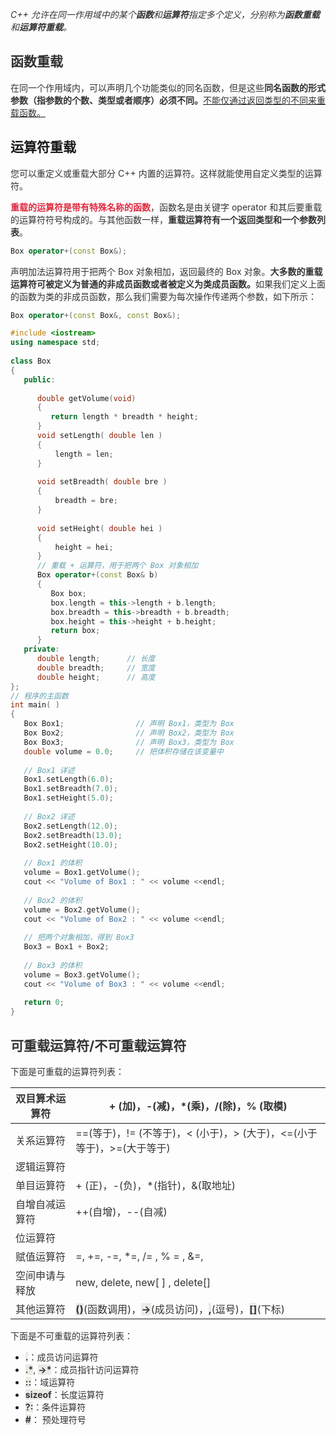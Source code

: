 _<font style="color:rgb(51, 51, 51);">C++ 允许在同一作用域中的某个</font>__**<font style="color:rgb(51, 51, 51);">函数</font>**__<font style="color:rgb(51, 51, 51);">和</font>__**<font style="color:rgb(51, 51, 51);">运算符</font>**__<font style="color:rgb(51, 51, 51);">指定多个定义，分别称为</font>__**<font style="color:rgb(51, 51, 51);">函数重载</font>**__<font style="color:rgb(51, 51, 51);">和</font>__**<font style="color:rgb(51, 51, 51);">运算符重载</font>**__<font style="color:rgb(51, 51, 51);">。</font>_

## <font style="color:rgb(51, 51, 51);">函数重载</font>
<font style="color:rgb(51, 51, 51);">在同一个作用域内，可以声明几个功能类似的同名函数，但是这些</font>**<font style="color:rgb(51, 51, 51);">同名函数的形式参数（指参数的个数、类型或者顺序）必须不同。</font>**<u><font style="color:rgb(51, 51, 51);">不能仅通过返回类型的不同来重载函数。</font></u>

## 运算符重载
<font style="color:rgb(51, 51, 51);">您可以重定义或重载大部分 C++ 内置的运算符。这样就能使用自定义类型的运算符。</font>

**<font style="color:#DF2A3F;">重载的运算符是带有特殊名称的函数</font>**<font style="color:rgb(51, 51, 51);">，函数名是由关键字 operator 和其后要重载的运算符符号构成的。与其他函数一样，</font>**<font style="color:rgb(51, 51, 51);">重载运算符有一个返回类型和一个参数列表</font>**<font style="color:rgb(51, 51, 51);">。</font>

```cpp
Box operator+(const Box&);
```

<font style="color:rgb(51, 51, 51);">声明加法运算符用于把两个 Box 对象相加，返回最终的 Box 对象。</font>**<font style="color:rgb(51, 51, 51);">大多数的重载运算符可被定义为普通的非成员函数或者被定义为类成员函数。</font>**<font style="color:rgb(51, 51, 51);">如果我们定义上面的函数为类的非成员函数，那么我们需要为每次操作传递两个参数，如下所示：</font>

```cpp
Box operator+(const Box&, const Box&);
```

```cpp
#include <iostream>
using namespace std;
 
class Box
{
   public:
 
      double getVolume(void)
      {
         return length * breadth * height;
      }
      void setLength( double len )
      {
          length = len;
      }
 
      void setBreadth( double bre )
      {
          breadth = bre;
      }
 
      void setHeight( double hei )
      {
          height = hei;
      }
      // 重载 + 运算符，用于把两个 Box 对象相加
      Box operator+(const Box& b)
      {
         Box box;
         box.length = this->length + b.length;
         box.breadth = this->breadth + b.breadth;
         box.height = this->height + b.height;
         return box;
      }
   private:
      double length;      // 长度
      double breadth;     // 宽度
      double height;      // 高度
};
// 程序的主函数
int main( )
{
   Box Box1;                // 声明 Box1，类型为 Box
   Box Box2;                // 声明 Box2，类型为 Box
   Box Box3;                // 声明 Box3，类型为 Box
   double volume = 0.0;     // 把体积存储在该变量中
 
   // Box1 详述
   Box1.setLength(6.0); 
   Box1.setBreadth(7.0); 
   Box1.setHeight(5.0);
 
   // Box2 详述
   Box2.setLength(12.0); 
   Box2.setBreadth(13.0); 
   Box2.setHeight(10.0);
 
   // Box1 的体积
   volume = Box1.getVolume();
   cout << "Volume of Box1 : " << volume <<endl;
 
   // Box2 的体积
   volume = Box2.getVolume();
   cout << "Volume of Box2 : " << volume <<endl;
 
   // 把两个对象相加，得到 Box3
   Box3 = Box1 + Box2;
 
   // Box3 的体积
   volume = Box3.getVolume();
   cout << "Volume of Box3 : " << volume <<endl;
 
   return 0;
}
```

## <font style="color:rgb(51, 51, 51);">可重载运算符/不可重载运算符</font>
<font style="color:rgb(51, 51, 51);">下面是可重载的运算符列表：</font>

| <font style="color:rgb(51, 51, 51);">双目算术运算符</font> | <font style="color:rgb(51, 51, 51);">+ (加)，-(减)，*(乘)，/(除)，% (取模)</font> |
| --- | --- |
| <font style="color:rgb(51, 51, 51);">关系运算符</font> | <font style="color:rgb(51, 51, 51);">==(等于)，!= (不等于)，< (小于)，> (大于)，<=(小于等于)，>=(大于等于)</font> |
| <font style="color:rgb(51, 51, 51);">逻辑运算符</font> | <font style="color:rgb(51, 51, 51);">||(逻辑或)，&&(逻辑与)，!(逻辑非)</font> |
| <font style="color:rgb(51, 51, 51);">单目运算符</font> | <font style="color:rgb(51, 51, 51);">+ (正)，-(负)，*(指针)，&(取地址)</font> |
| <font style="color:rgb(51, 51, 51);">自增自减运算符</font> | <font style="color:rgb(51, 51, 51);">++(自增)，--(自减)</font> |
| <font style="color:rgb(51, 51, 51);">位运算符</font> | <font style="color:rgb(51, 51, 51);">| (按位或)，& (按位与)，~(按位取反)，^(按位异或),，<< (左移)，>>(右移)</font> |
| <font style="color:rgb(51, 51, 51);">赋值运算符</font> | <font style="color:rgb(51, 51, 51);">=, +=, -=, *=, /= , % = , &=, |=, ^=, <<=, >>=</font> |
| <font style="color:rgb(51, 51, 51);">空间申请与释放</font> | <font style="color:rgb(51, 51, 51);">new, delete, new[ ] , delete[]</font> |
| <font style="color:rgb(51, 51, 51);">其他运算符</font> | **<font style="color:rgb(51, 51, 51);background-color:rgb(236, 234, 230);">()</font>**<font style="color:rgb(51, 51, 51);">(函数调用)，</font>**<font style="color:rgb(51, 51, 51);background-color:rgb(236, 234, 230);">-></font>**<font style="color:rgb(51, 51, 51);">(成员访问)，</font>**<font style="color:rgb(51, 51, 51);background-color:rgb(236, 234, 230);">,</font>**<font style="color:rgb(51, 51, 51);">(逗号)，</font>**<font style="color:rgb(51, 51, 51);background-color:rgb(236, 234, 230);">[]</font>**<font style="color:rgb(51, 51, 51);">(下标)</font> |


<font style="color:rgb(51, 51, 51);">下面是不可重载的运算符列表：</font>

+ **<font style="color:rgb(51, 51, 51);background-color:rgb(236, 234, 230);">.</font>**<font style="color:rgb(51, 51, 51);">：成员访问运算符</font>
+ **<font style="color:rgb(51, 51, 51);background-color:rgb(236, 234, 230);">.*</font>**<font style="color:rgb(51, 51, 51);">,</font><font style="color:rgb(51, 51, 51);"> </font>**<font style="color:rgb(51, 51, 51);background-color:rgb(236, 234, 230);">->*</font>**<font style="color:rgb(51, 51, 51);">：成员指针访问运算符</font>
+ **<font style="color:rgb(51, 51, 51);background-color:rgb(236, 234, 230);">::</font>**<font style="color:rgb(51, 51, 51);">：域运算符</font>
+ **<font style="color:rgb(51, 51, 51);background-color:rgb(236, 234, 230);">sizeof</font>**<font style="color:rgb(51, 51, 51);">：长度运算符</font>
+ **<font style="color:rgb(51, 51, 51);background-color:rgb(236, 234, 230);">?:</font>**<font style="color:rgb(51, 51, 51);">：条件运算符</font>
+ **<font style="color:rgb(51, 51, 51);background-color:rgb(236, 234, 230);">#</font>**<font style="color:rgb(51, 51, 51);">： 预处理符号</font>

